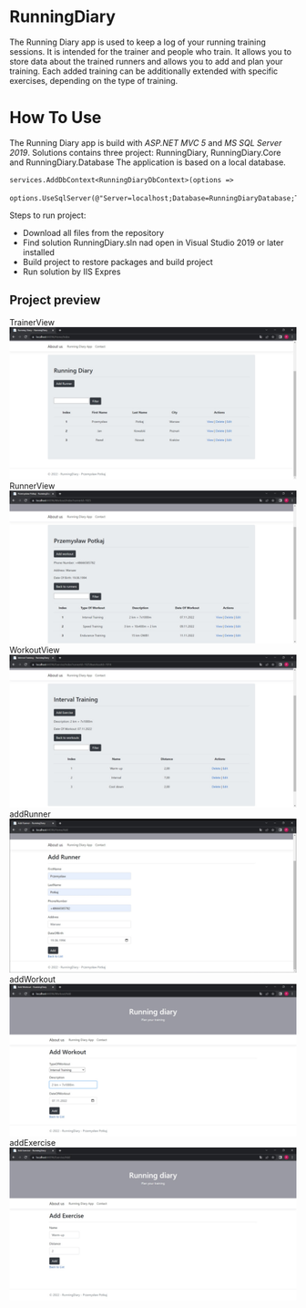 # RunningDiary

The Running Diary app is used to keep a log of your running training sessions. It is intended for the trainer and people who train. It allows you to store data about the trained runners and allows you to add and plan your training. Each added training can be additionally extended with specific exercises, depending on the type of training.

How To Use
==========

The Running Diary app is build with *ASP.NET MVC 5* and *MS SQL Server 2019*. Solutions contains three project: RunningDiary, RunningDiary.Core and RunningDiary.Database
The application is based on a local database. 
```
services.AddDbContext<RunningDiaryDbContext>(options =>
                options.UseSqlServer(@"Server=localhost;Database=RunningDiaryDatabase;Trusted_Connection=True;MultipleActiveResultSets=true"));
```

Steps to run project:

- Download all files from the repository
- Find solution RunningDiary.sln nad open in Visual Studio 2019 or later installed
- Build project to restore packages and build project
- Run solution by IIS Expres

## Project preview
TrainerView
![](./readmeImages/TrainerView.jpg)
RunnerView
![](./readmeImages/RunnerView.jpg)
WorkoutView
![](./readmeImages/WorkoutView.jpg)
addRunner
![](./readmeImages/addRunner.jpg)
addWorkout
![](./readmeImages/addWorkout.jpg)
addExercise
![](./readmeImages/addExercise.jpg)
